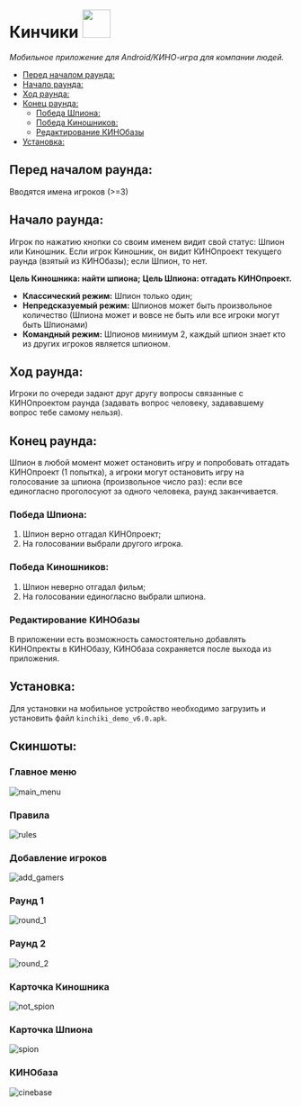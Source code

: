# Кинчики  <img src="https://github.com/PSarctic/kinchiki/blob/main/screens/logo.png" width="50" height="50">
*Мобильное приложение для Android/КИНО-игра для компании людей.*


<!-- ![logo](https://github.com/PSarctic/kinchiki/blob/main/screens/logo.png) -->

  - [Перед началом раунда:](#перед-началом-раунда)
  - [Начало раунда:](#начало-раунда)
  - [Ход раунда:](#ход-раунда)
  - [Конец раунда:](#конец-раунда)
    - [Победа Шпиона:](#победа-шпиона)
    - [Победа Киношников:](#победа-киношников)
    - [Редактирование КИНОбазы](#редактирование-кинобазы)
  - [Установка:](#установка)

## Перед началом раунда:
Вводятся имена игроков (>=3)
## Начало раунда:
Игрок по нажатию кнопки со своим именем видит свой статус: Шпион или Киношник.
Если игрок Киношник, он видит КИНОпроект текущего раунда (взятый из КИНОбазы); если Шпион, то нет.

**Цель Киношника: найти шпиона;**
**Цель Шпиона: отгадать КИНОпроект.**

- **Классический режим:** Шпион только один;
- **Непредсказуемый режим:** Шпионов может быть произвольное количество (Шпиона может и вовсе не быть или все игроки могут быть Шпионами)
- **Командный режим:** Шпионов минимум 2, каждый шпион знает кто из других игроков является шпионом.

## Ход раунда:
Игроки по очереди задают друг другу вопросы связанные с КИНОпроектом раунда (задавать вопрос человеку, задававшему вопрос тебе самому нельзя).

## Конец раунда:
Шпион в любой момент может остановить игру и попробовать отгадать КИНОпроект (1 попытка),
а игроки могут остановить игру на голосование за шпиона (произвольное число раз): если все 
единогласно проголосуют за одного человека, раунд заканчивается.
### Победа Шпиона:
1) Шпион верно отгадал КИНОпроект; 
2) На голосовании выбрали другого игрока.
### Победа Киношников:
1) Шпион неверно отгадал фильм;
2) На голосовании единогласно выбрали шпиона.

### Редактирование КИНОбазы
В приложении есть возможность самостоятельно добавлять КИНОпректы в КИНОбазу, КИНОбаза сохраняется после выхода из приложения.

## Установка:
Для установки на мобильное устройство необходимо загрузить и установить файл `kinchiki_demo_v6.0.apk`.

## Скиншоты:
### Главное меню

![main_menu](https://github.com/PSarctic/kinchiki/blob/main/screens/001.jpg)

### Правила

![rules](https://github.com/PSarctic/kinchiki/blob/main/screens/002.jpg)

### Добавление игроков

![add_gamers](https://github.com/PSarctic/kinchiki/blob/main/screens/003.jpg)

### Раунд 1

![round_1](https://github.com/PSarctic/kinchiki/blob/main/screens/004.jpg)

### Раунд 2

![round_2](https://github.com/PSarctic/kinchiki/blob/main/screens/005.jpg)

### Карточка Киношника

![not_spion](https://github.com/PSarctic/kinchiki/blob/main/screens/006.jpg)

### Карточка Шпиона

![spion](https://github.com/PSarctic/kinchiki/blob/main/screens/007.jpg)

### КИНОбаза

![cinebase](https://github.com/PSarctic/kinchiki/blob/main/screens/008.jpg)
